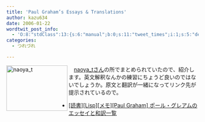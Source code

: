 ```yaml
---
title: 'Paul Graham’s Essays & Translations'
author: kazu634
date: 2006-01-22
wordtwit_post_info:
  - 'O:8:"stdClass":13:{s:6:"manual";b:0;s:11:"tweet_times";i:1;s:5:"delay";i:0;s:7:"enabled";i:1;s:10:"separation";s:2:"60";s:7:"version";s:3:"3.7";s:14:"tweet_template";b:0;s:6:"status";i:2;s:6:"result";a:0:{}s:13:"tweet_counter";i:2;s:13:"tweet_log_ids";a:1:{i:0;i:2253;}s:9:"hash_tags";a:0:{}s:8:"accounts";a:1:{i:0;s:7:"kazu634";}}'
categories:
  - つれづれ

---
```

<div class="section">
<p>
<a href="http://d.hatena.ne.jp/naoya_t/20060109/1136788875" onclick="__gaTracker('send', 'event', 'outbound-article', 'http://d.hatena.ne.jp/naoya_t/20060109/1136788875', '');" target="_blank"><img width="160" align="left" alt="naoya_t" src="http://image.blog.livedoor.jp/simoom634/imgs/c/c/ccc9e264-s.jpg" height="119" border="0" class="pict" /></a>
</p></p> 
  
<p>
    　<a href="http://d.hatena.ne.jp/naoya_t/" onclick="__gaTracker('send', 'event', 'outbound-article', 'http://d.hatena.ne.jp/naoya_t/', 'naoya_tさん');" target="blank">naoya_tさん</a>の所でまとめられていたので、紹介します。英文解釈なんかの練習にちょうど良いのではないでしょうか。原文と翻訳が一緒になってリンク先が提示されているので。
</p>
  
<ul>
<li>
<a href="http://d.hatena.ne.jp/naoya_t/20060109/1136788875" onclick="__gaTracker('send', 'event', 'outbound-article', 'http://d.hatena.ne.jp/naoya_t/20060109/1136788875', '[読書][Lisp][メモ][Paul Graham] ポール・グレアムのエッセイと和訳一覧');" target="_blank">[読書][Lisp][メモ][Paul Graham] ポール・グレアムのエッセイと和訳一覧</a>
</li>
</ul>
</div>
